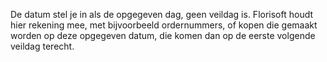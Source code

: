 De datum stel je in als de opgegeven dag, geen veildag is. Florisoft houdt hier rekening mee, met bijvoorbeeld ordernummers, of kopen die gemaakt worden op deze opgegeven datum, die komen dan op de eerste volgende veildag terecht.